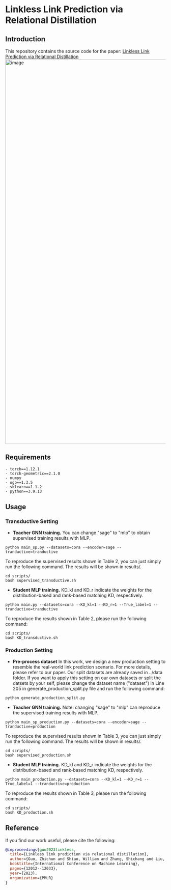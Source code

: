 # Linkless Link Prediction via Relational Distillation

## Introduction
This repository contains the source code for the paper: [Linkless Link Prediction via Relational Distillation](https://arxiv.org/pdf/2210.05801.pdf) 
<img width="1209" alt="image" src="https://user-images.githubusercontent.com/69767476/193711518-fdc8c163-7bbc-4118-ad55-75835954d2c7.png">

## Requirements
```
- torch==1.12.1
- torch-geometric==2.1.0
- numpy
- ogb==1.3.5
- sklearn==1.1.2
- python==3.9.13
```

## Usage
### Transductive Setting 
- **Teacher GNN training.** You can change "sage" to "mlp" to obtain supervised training results with MLP. 
```
python main_sp.py --datasets=cora --encoder=sage --tranductive=tranductive
```
To reproduce the supervised results shown in Table 2, you can just simply run the following command. The results will be shown in results/.
```
cd scripts/
bash supervised_transductive.sh
```
- **Student MLP training.** KD_kl and KD_r indicate the weights for the distribution-based and rank-based matching KD, respectively.
```
python main.py --datasets=cora --KD_kl=1 --KD_r=1 --True_label=1 --tranductive=tranductive
```
To reproduce the results shown in Table 2, please run the following command:
```
cd scripts/
bash KD_transductive.sh
```
### Production Setting
- **Pre-process dataset**
In this work, we design a new production setting to resemble the real-world link prediction scenario. For more details, please refer to our paper. Our split datasets are already saved in ../data folder. If you want to apply this setting on our own datasets or split the datsets by your self, please change the dataset name ("dataset") in Line 205 in generate_production_split.py file and run the following command:
```
python generate_production_split.py
```
- **Teacher GNN training.** Note: changing "sage" to "mlp" can reproduce the supervised training results with MLP.
```
python main_sp_production.py --datasets=cora --encoder=sage --tranductive=production
```
To reproduce the supervised results shown in Table 3, you can just simply run the following command. The results will be shown in results/.
```
cd scripts/
bash supervised_production.sh
```
- **Student MLP training.** KD_kl and KD_r indicate the weights for the distribution-based and rank-based matching KD, respectively.
```
python main_production.py --datasets=cora --KD_kl=1 --KD_r=1 --True_label=1 --tranductive=production
```
To reproduce the results shown in Table 3, please run the following command:
```
cd scripts/
bash KD_production.sh
```
## Reference
If you find our work useful, please cite the following:
```bibtex
@inproceedings{guo2023linkless,
  title={Linkless link prediction via relational distillation},
  author={Guo, Zhichun and Shiao, William and Zhang, Shichang and Liu, Yozen and Chawla, Nitesh V and Shah, Neil and Zhao, Tong},
  booktitle={International Conference on Machine Learning},
  pages={12012--12033},
  year={2023},
  organization={PMLR}
}
```
